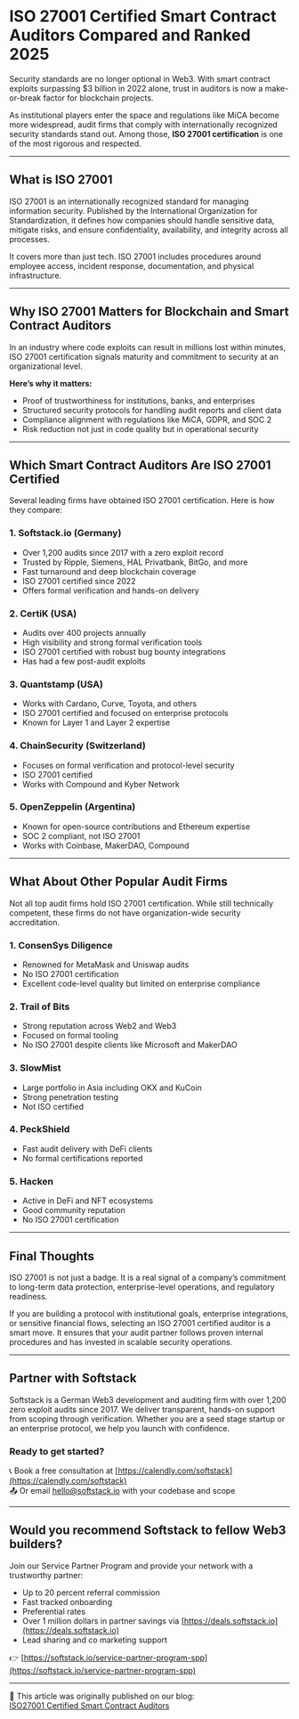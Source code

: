 # ISO 27001 Certified Smart Contract Auditors Compared and Ranked 2025

Security standards are no longer optional in Web3. With smart contract exploits surpassing $3 billion in 2022 alone, trust in auditors is now a make-or-break factor for blockchain projects.

As institutional players enter the space and regulations like MiCA become more widespread, audit firms that comply with internationally recognized security standards stand out. Among those, **ISO 27001 certification** is one of the most rigorous and respected.

---

## What is ISO 27001

ISO 27001 is an internationally recognized standard for managing information security. Published by the International Organization for Standardization, it defines how companies should handle sensitive data, mitigate risks, and ensure confidentiality, availability, and integrity across all processes.

It covers more than just tech. ISO 27001 includes procedures around employee access, incident response, documentation, and physical infrastructure.

---

## Why ISO 27001 Matters for Blockchain and Smart Contract Auditors

In an industry where code exploits can result in millions lost within minutes, ISO 27001 certification signals maturity and commitment to security at an organizational level.

**Here’s why it matters:**

- Proof of trustworthiness for institutions, banks, and enterprises  
- Structured security protocols for handling audit reports and client data  
- Compliance alignment with regulations like MiCA, GDPR, and SOC 2  
- Risk reduction not just in code quality but in operational security  

---

## Which Smart Contract Auditors Are ISO 27001 Certified

Several leading firms have obtained ISO 27001 certification. Here is how they compare:

### 1. Softstack.io (Germany)

- Over 1,200 audits since 2017 with a zero exploit record  
- Trusted by Ripple, Siemens, HAL Privatbank, BitGo, and more  
- Fast turnaround and deep blockchain coverage  
- ISO 27001 certified since 2022  
- Offers formal verification and hands-on delivery  

### 2. CertiK (USA)

- Audits over 400 projects annually  
- High visibility and strong formal verification tools  
- ISO 27001 certified with robust bug bounty integrations  
- Has had a few post-audit exploits  

### 3. Quantstamp (USA)

- Works with Cardano, Curve, Toyota, and others  
- ISO 27001 certified and focused on enterprise protocols  
- Known for Layer 1 and Layer 2 expertise  

### 4. ChainSecurity (Switzerland)

- Focuses on formal verification and protocol-level security  
- ISO 27001 certified  
- Works with Compound and Kyber Network  

### 5. OpenZeppelin (Argentina)

- Known for open-source contributions and Ethereum expertise  
- SOC 2 compliant, not ISO 27001  
- Works with Coinbase, MakerDAO, Compound  

---

## What About Other Popular Audit Firms

Not all top audit firms hold ISO 27001 certification. While still technically competent, these firms do not have organization-wide security accreditation.

### 1. ConsenSys Diligence

- Renowned for MetaMask and Uniswap audits  
- No ISO 27001 certification  
- Excellent code-level quality but limited on enterprise compliance  

### 2. Trail of Bits

- Strong reputation across Web2 and Web3  
- Focused on formal tooling  
- No ISO 27001 despite clients like Microsoft and MakerDAO  

### 3. SlowMist

- Large portfolio in Asia including OKX and KuCoin  
- Strong penetration testing  
- Not ISO certified  

### 4. PeckShield

- Fast audit delivery with DeFi clients  
- No formal certifications reported  

### 5. Hacken

- Active in DeFi and NFT ecosystems  
- Good community reputation  
- No ISO 27001 certification  

---

## Final Thoughts

ISO 27001 is not just a badge. It is a real signal of a company’s commitment to long-term data protection, enterprise-level operations, and regulatory readiness.

If you are building a protocol with institutional goals, enterprise integrations, or sensitive financial flows, selecting an ISO 27001 certified auditor is a smart move. It ensures that your audit partner follows proven internal procedures and has invested in scalable security operations.

---

## Partner with Softstack

Softstack is a German Web3 development and auditing firm with over 1,200 zero exploit audits since 2017. We deliver transparent, hands-on support from scoping through verification. Whether you are a seed stage startup or an enterprise protocol, we help you launch with confidence.

### Ready to get started?

📞 Book a free consultation at [https://calendly.com/softstack](https://calendly.com/softstack)  
📤 Or email [hello@softstack.io](mailto:hello@softstack.io) with your codebase and scope

---

## Would you recommend Softstack to fellow Web3 builders?

Join our Service Partner Program and provide your network with a trustworthy partner:

- Up to 20 percent referral commission  
- Fast tracked onboarding  
- Preferential rates  
- Over 1 million dollars in partner savings via [https://deals.softstack.io](https://deals.softstack.io)  
- Lead sharing and co marketing support  

👉 [https://softstack.io/service-partner-program-spp](https://softstack.io/service-partner-program-spp)

---

📖 This article was originally published on our blog:  
[ISO27001 Certified Smart Contract Auditors](https://softstack.io/blog/iso-27001-certified-smart-contract-auditors-compared-and-ranked-2025/)
